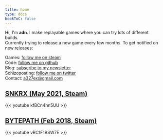 ```yaml
---
title: home
type: docs
bookToC: false
---
```


Hi, I'm **adn**. I make replayable games where you can try lots of different builds.  
Currently trying to release a new game every few months. To get notified on new releases:

Games: [follow me on steam](https://store.steampowered.com/dev/a327ex/)  
Code: [follow me on github](https://github.com/a327ex)  
Blog: [subscribe to my newsletter](https://a327ex.substack.com/archive)  
Schizoposting: [follow me on twitter](https://twitter.com/a327ex)  
Contact: a327ex@gmail.com

## [SNKRX (May 2021, Steam)](https://store.steampowered.com/app/915310/SNKRX/)

{{< youtube kfBCn4hn5UU >}}

## [BYTEPATH (Feb 2018, Steam)](https://store.steampowered.com/app/760330/BYTEPATH/)

{{< youtube vRC1F1BSW7E >}}
